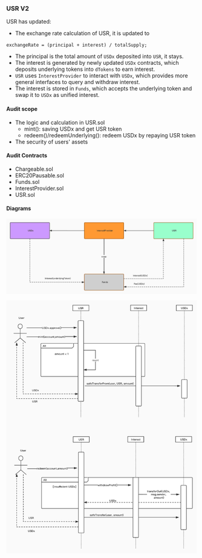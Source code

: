 ### USR V2

USR has updated:

- The exchange rate calculation of USR, it is updated to

```
exchangeRate = (principal + interest) / totalSupply;
```

- The principal is the total amount of `USDx` deposited into `USR`, it stays.
- The interest is generated by newly updated `USDx` contracts, which deposits underlying tokens into `dTokens` to earn interest.
- `USR` uses `InterestProvider` to interact with `USDx`, which provides more general interfaces to query and withdraw interest.
- The interest is stored in `Funds`, which accepts the underlying token and swap it to `USDx` as unified interest.

#### Audit scope

- The logic and calculation in USR.sol
  - mint(): saving USDx and get USR token
  - redeem()/redeemUnderlying(): redeem USDx by repaying USR token
- The security of users' assets

#### Audit Contracts

- Chargeable.sol
- ERC20Pausable.sol
- Funds.sol
- InterestProvider.sol
- USR.sol

#### Diagrams

![structure](./images/USR1.jpg)

![call_sequence](./images/USR2.jpg)
